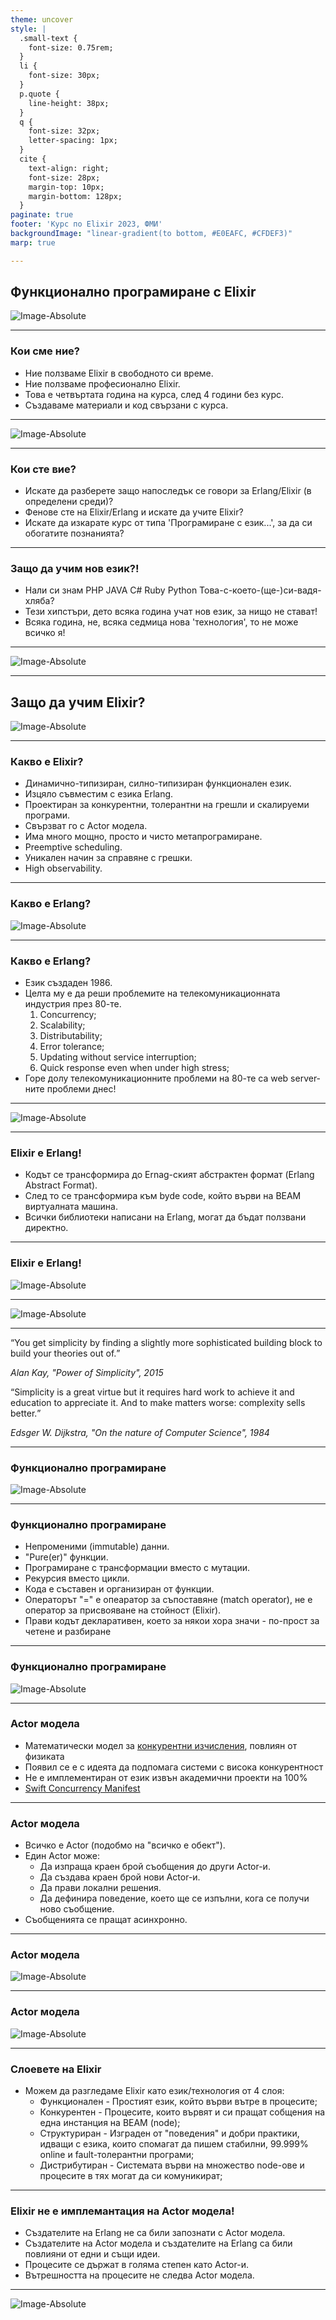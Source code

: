 ```yaml
---
theme: uncover
style: |
  .small-text {
    font-size: 0.75rem;
  }
  li {
    font-size: 30px;
  }
  p.quote {
    line-height: 38px;
  }
  q {
    font-size: 32px;
    letter-spacing: 1px;
  }
  cite {
    text-align: right;
    font-size: 28px;
    margin-top: 10px;
    margin-bottom: 128px;
  }
paginate: true
footer: 'Курс по Elixir 2023, ФМИ'
backgroundImage: "linear-gradient(to bottom, #E0EAFC, #CFDEF3)"
marp: true

---
```

## Функционално програмиране с Elixir

![Image-Absolute](assets/elixir-logo.png)

---
### Кои сме ние?

* Ние ползваме Elixir в свободното си време.
* Ние ползваме професионално Elixir.
* Това е четвъртата година на курса, след 4 години без курс.
* Създаваме материали и код свързани с курса.

---
![Image-Absolute](assets/sofia_elixir.png)

---
### Кои сте вие?

* Искате да разберете защо напоследък се говори за Erlang/Elixir (в определени среди)?
* Фенове сте на Elixir/Erlang и искате да учите Elixir?
* Искате да изкарате курс от типа 'Програмиране с език...', за да си обогатите познанията?

---
### Защо да учим нов език?!

* Нали си знам PHP JAVA C# Ruby Python Това-с-което-(ще-)си-вадя-хляба?
* Тези хипстъри, дето всяка година учат нов език, за нищо не стават!
* Всяка година, не, всяка седмица нова 'технология', то не може всичко я!

---
![Image-Absolute](assets/Haters_gonna_hate.jpg)

___
## Защо да учим Elixir?

![Image-Absolute](assets/elixir-logo.png)

---
### Какво е Elixir?

* Динамично-типизиран, силно-типизиран функционален език.
* Изцяло съвместим с езика Erlang.
* Проектиран за конкурентни, толерантни на грешли и скалируеми програми.
* Свързват го с Actor модела.
* Има много мощно, просто и чисто метапрограмиране.
* Preemptive scheduling.
* Уникален начин за справяне с грешки.
* High observability.

---
### Какво е Erlang?

![Image-Absolute](assets/what_is_erlang.png)

---
### Какво е Erlang?

* Език създаден 1986.
* Целта му е да реши проблемите на телекомуникационната индустрия през 80-те.
  1. Concurrency;
  2. Scalability;
  3. Distributability;
  4. Error tolerance;
  5. Updating without service interruption;
  6. Quick response even when under high stress;
* Горе долу телекомуникационните проблеми на 80-те са web server-ните проблеми днес!

---
![Image-Absolute](assets/social_media.gif)

---
### Elixir е Erlang!

* Кодът се трансформира до Ernag-ският абстрактен формат (Erlang Abstract Format).
* След то се трансформира към byde code, който върви на BEAM виртуалната машина.
* Всички библиотеки написани на Erlang, могат да бъдат ползвани директно.

---
### Elixir е Erlang!

![Image-Absolute](assets/elixir_using_erlang.png)

---

![Image-Absolute](assets/joes_thesis.png)

---

<p class="quote"><q>You get simplicity by finding a slightly more sophisticated building block to build your theories out of.</q></p>
                                                                    <cite>Alan Kay, "Power of Simplicity", 2015</cite>
<p class="quote"><q>Simplicity is a great virtue but it requires hard work to achieve it and education to appreciate it. And to make matters worse: complexity sells better.</q></p>
                                            <cite>Edsger W. Dijkstra, "On the nature of Computer Science", 1984</cite>

---
### Функционално програмиране

![Image-Absolute](assets/functional.jpeg)

---
### Функционално програмиране

* Непроменими (immutable) данни.
* "Pure(er)" функции.
* Програмиране с трансформации вместо с мутации.
* Рекурсия вместо цикли.
* Кода е съставен и организиран от функции.
* Операторът "=" е опеаратор за съпоставяне (match operator), не е оператор за присвояване на стойност (Elixir).
* Прави кодът декларативен, което за някои хора значи - по-прост за четене и разбиране

---
### Функционално програмиране

![Image-Absolute](assets/functional_vs_what.png)

---
### Actor модела

* Математически модел за [конкурентни изчисления](https://en.wikipedia.org/wiki/Concurrent_computing), повлиян от физиката
* Появил се е с идеята да подпомага системи с висока конкурентност
* Не е имплементиран от език извън академични проекти на 100%
* [Swift Concurrency Manifest](https://gist.github.com/lattner/31ed37682ef1576b16bca1432ea9f782#introduction)

---
### Actor модела

* Всичко е Actor (подобмо на "всичко е обект").
* Един Actor може:
  * Да изпраща краен брой съобщения до други Actor-и.
  * Да създава краен брой нови Actor-и.
  * Да прави локални решения.
  * Да дефинира поведение, което ще се изпълни, кога се получи ново съобщение.
* Съобщенията се пращат асинхронно.

---
### Actor модела

![Image-Absolute](assets/actor_model.png)

---
### Actor модела

![Image-Absolute](assets/actor_model_working.png)

---
### Слоевете на Elixir

* Можем да разгледаме Elixir като език/технология от 4 слоя:
  * Функционален - Простият език, който върви вътре в процесите;
  * Конкурентен - Процесите, които вървят и си пращат собщения на една инстанция на BEAM (node);
  * Структуриран - Изграден от "поведения" и добри практики, идващи с езика, които спомагат да пишем стабилни, 99.999% online и fault-толерантни програми;
  * Дистрибутиран - Системата върви на множество node-ове и процесите в тях могат да си комуникират;

---
### Elixir не е имплемантация на Actor модела!

* Създателите на Erlang не са били запознати с Actor модела.
* Създателите на Actor модела и създателите на Erlang са били повлияни от едни и същи идеи.
* Процесите се държат в голяма степен като Actor-и.
* Вътрешността на процесите не следва Actor модела.

---

![Image-Absolute](assets/kotlin_vs_elixir.png)
